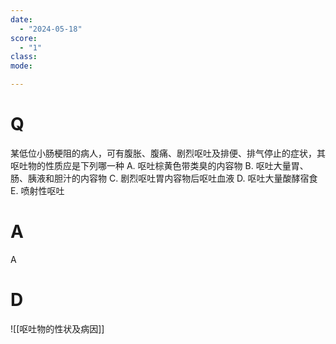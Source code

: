 ```yaml
---
date:
  - "2024-05-18"
score:
  - "1"
class: 
mode: 

---
```

# Q 
某低位小肠梗阻的病人，可有腹胀、腹痛、剧烈呕吐及排便、排气停止的症状，其呕吐物的性质应是下列哪一种
A. 呕吐棕黄色带类臭的内容物
B. 呕吐大量胃、肠、胰液和胆汁的内容物
C. 剧烈呕吐胃内容物后呕吐血液
D. 呕吐大量酸酵宿食
E. 喷射性呕吐

# A

A


# D
![[呕吐物的性状及病因]]